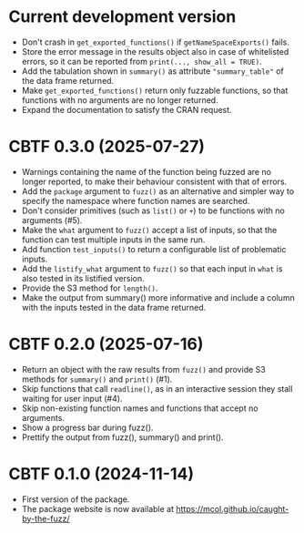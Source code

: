 # Current development version

- Don't crash in `get_exported_functions()` if `getNameSpaceExports()` fails.
- Store the error message in the results object also in case of whitelisted
  errors, so it can be reported from `print(..., show_all = TRUE)`.
- Add the tabulation shown in `summary()` as attribute `"summary_table"` of
  the data frame returned.
- Make `get_exported_functions()` return only fuzzable functions, so that
  functions with no arguments are no longer returned.
- Expand the documentation to satisfy the CRAN request.

# CBTF 0.3.0 (2025-07-27)

- Warnings containing the name of the function being fuzzed are no longer
  reported, to make their behaviour consistent with that of errors.
- Add the `package` argument to `fuzz()` as an alternative and simpler way
  to specify the namespace where function names are searched.
- Don't consider primitives (such as `list()` or `+`) to be functions with no
  arguments (#5).
- Make the `what` argument to `fuzz()` accept a list of inputs, so that
  the function can test multiple inputs in the same run.
- Add function `test_inputs()` to return a configurable list of problematic
  inputs.
- Add the `listify_what` argument to `fuzz()` so that each input in `what`
  is also tested in its listified version.
- Provide the S3 method for `length()`.
- Make the output from summary() more informative and include a column with
  the inputs tested in the data frame returned.

# CBTF 0.2.0 (2025-07-16)

- Return an object with the raw results from `fuzz()` and provide S3 methods
  for `summary()` and `print()` (#1).
- Skip functions that call `readline()`, as in an interactive session they
  stall waiting for user input (#4).
- Skip non-existing function names and functions that accept no arguments.
- Show a progress bar during fuzz().
- Prettify the output from fuzz(), summary() and print().

# CBTF 0.1.0 (2024-11-14)

- First version of the package.
- The package website is now available at
  https://mcol.github.io/caught-by-the-fuzz/
